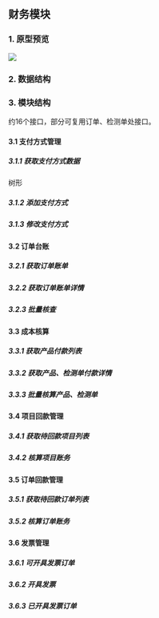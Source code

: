 ## 财务模块

### 1. 原型预览

![](http://easyun.oss-cn-shanghai.aliyuncs.com/aegicare/picture/1620740829524_%E5%BE%AE%E4%BF%A1%E6%88%AA%E5%9B%BE_20210511214548.png)



### 2. 数据结构

### 3. 模块结构

约16个接口，部分可复用订单、检测单处接口。

#### 3.1 支付方式管理

##### 3.1.1 获取支付方式数据

树形

##### 3.1.2 添加支付方式

##### 3.1.3 修改支付方式

#### 3.2 订单台账

##### 3.2.1 获取订单账单

##### 3.2.2 获取订单账单详情

##### 3.2.3 批量核查



#### 3.3 成本核算

##### 3.3.1 获取产品付款列表

##### 3.3.2 获取产品、检测单付款详情

##### 3.3.3 批量核算产品、检测单

#### 3.4 项目回款管理

##### 3.4.1 获取待回款项目列表

##### 3.4.2 核算项目账务

#### 3.5 订单回款管理

##### 3.5.1 获取待回款订单列表

##### 3.5.2 核算订单账务

#### 3.6 发票管理

##### 3.6.1 可开具发票订单

##### 3.6.2 开具发票

##### 3.6.3 已开具发票订单
